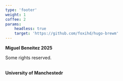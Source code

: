 ```yaml
---
type: 'footer'
weight: 1
coffee: 2
params:
    headless: true
    target: 'https://github.com/foxihd/hugo-brewm'
---
```


<strong class="section-title">Miguel Beneitez <i class="icon copyleft"></i> 2025</strong>

Some rights reserved.

<br>
<strong class="section-title">University of Manchestedr</strong>
